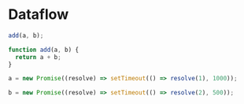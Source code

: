 # Dataflow

```js eval
add(a, b);
```

```js eval
function add(a, b) {
  return a + b;
}
```

```js eval
a = new Promise((resolve) => setTimeout(() => resolve(1), 1000));
```

```js eval
b = new Promise((resolve) => setTimeout(() => resolve(2), 500));
```

